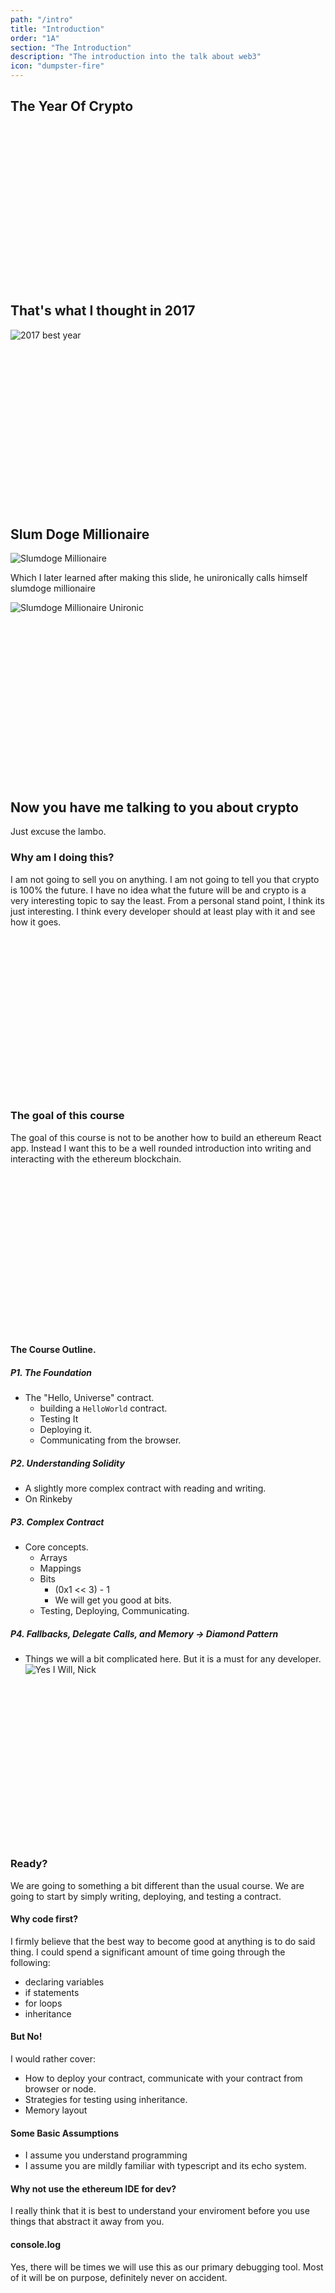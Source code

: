 ```yaml
---
path: "/intro"
title: "Introduction"
order: "1A"
section: "The Introduction"
description: "The introduction into the talk about web3"
icon: "dumpster-fire"
---
```


## The Year Of Crypto

<br />
<br />
<br />
<br />
<br />
<br />
<br />
<br />
<br />
<br />
<br />
<br />
<br />
<br />
<br />

## That's what I thought in 2017
![2017 best year](./images/2017.png)

<br />
<br />
<br />
<br />
<br />
<br />
<br />
<br />
<br />
<br />
<br />
<br />
<br />
<br />
<br />

## Slum Doge Millionaire
![Slumdoge Millionaire](./images/slum-doge.png)

Which I later learned after making this slide, he unironically calls himself
slumdoge millionaire

![Slumdoge Millionaire Unironic](./images/slum-doge-twit.png)


<br />
<br />
<br />
<br />
<br />
<br />
<br />
<br />
<br />
<br />
<br />
<br />
<br />
<br />
<br />

## Now you have me talking to you about crypto
Just excuse the lambo.

### Why am I doing this?
I am not going to sell you on anything.  I am not going to tell you that crypto
is 100% the future.  I have no idea what the future will be and crypto is a
very interesting topic to say the least.  From a personal stand point, I think
its just interesting.  I think every developer should at least play with it and
see how it goes.

<br />
<br />
<br />
<br />
<br />
<br />
<br />
<br />
<br />
<br />
<br />
<br />
<br />
<br />
<br />

### The goal of this course
The goal of this course is not to be another how to build an ethereum React
app.  Instead I want this to be a well rounded introduction into writing and
interacting with the ethereum blockchain.

<br />
<br />
<br />
<br />
<br />
<br />
<br />
<br />
<br />
<br />
<br />
<br />
<br />
<br />
<br />


#### The Course Outline.
##### P1. The Foundation
* The "Hello, Universe" contract.
  * building a `HelloWorld` contract.
  * Testing It
  * Deploying it.
  * Communicating from the browser.

##### P2. Understanding Solidity
* A slightly more complex contract with reading and writing.
* On Rinkeby

##### P3. Complex Contract
* Core concepts.
  * Arrays
  * Mappings
  * Bits
    * (0x1 << 3) - 1
    * We will get you good at bits.
  * Testing, Deploying, Communicating.

##### P4. Fallbacks, Delegate Calls, and Memory -> Diamond Pattern
* Things we will a bit complicated here.  But it is a must for any developer.
![Yes I Will, Nick](./images/nick.png)

<br />
<br />
<br />
<br />
<br />
<br />
<br />
<br />
<br />
<br />
<br />
<br />
<br />
<br />
<br />

### Ready?
We are going to something a bit different than the usual course.  We are going
to start by simply writing, deploying, and testing a contract.

#### Why code first?
I firmly believe that the best way to become good at anything is to do said
thing.  I could spend a significant amount of time going through the following:
* declaring variables
* if statements
* for loops
* inheritance

#### But No!
I would rather cover:
* How to deploy your contract, communicate with your contract from browser or
  node.
* Strategies for testing using inheritance.
* Memory layout

#### Some Basic Assumptions
* I assume you understand programming
* I assume you are mildly familiar with typescript and its echo system.

#### Why not use the ethereum IDE for dev?
I really think that it is best to understand your enviroment before you use
things that abstract it away from you.

#### console.log
Yes, there will be times we will use this as our primary debugging tool.  Most
of it will be on purpose, definitely never on accident.

<br />
<br />
<br />
<br />
<br />
<br />
<br />
<br />
<br />
<br />
<br />
<br />
<br />
<br />
<br />

### First Try

<br />
<br />
<br />
<br />
<br />
<br />
<br />
<br />
<br />
<br />
<br />
<br />
<br />
<br />
<br />

